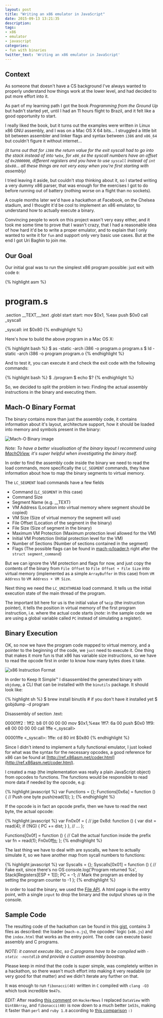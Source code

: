 ```yaml
---
layout: post
title: "Writing an x86 emulator in JavaScript"
date: 2015-09-13 13:21:35
description:
tags:
- x86
- emulator
- javascript
categories:
- fun with binaries
twitter_text: 'Writing an x86 emulator in JavaScript'
---
```


## Context

As someone that doesn't have a CS background I've always wanted to properly
understand how things work at the lower level, and had decided to put more
effort into it.

As part of my learning path I got the book *Programming from the Ground Up* but
hadn't started yet, until I had an 11 hours flight to Brazil, and it felt like a
good opportunity to start.

I really liked the book, but it turns out the examples were written in Linux
x86 GNU assembly, and I was on a Mac OS X 64 bits... I struggled a little bit
bit between assembler and linker flags and syntax between `i386` and `x86_64`
but couldn't figure it without internet...

*(it turns out that for `i386` the return value for the exit syscall had to go
into the stack instead of into `%ebx`, for `x86_64` the syscall numbers have an
offset of `0x2000000`, different registers and you have to use `syscall` instead
of `int $0x80`... all these things are not very easy when you're first starting
with assembly)*

I tried leaving it aside, but couldn't stop thinking about it, so I started
writing a very dummy x86 parser, that was enough for the exercises I got to do
before running out of battery (nothing worse on a flight than no sockets).

A couple months later we'd have a hackathon at Facebook, on the Chelsea stadium,
and I thought it'd be cool to implement an x86 emulator, to understand how to
actually execute a binary.

Convincing people to work on this project wasn't very easy either, and it took
me some time to prove that I wasn't crazy, that I had a reasonable idea of how
hard it'd be to write a proper emulator, and to explain that I only wanted to
write it for `fun` and support only very basic use cases. But at the end I got
Uri Baghin to join me.

## Our Goal

Our initial goal was to run the simplest x86 program possible: just exit with
code `0`:

{% highlight asm %}
# program.s

 .section __TEXT,__text
  .globl start
start:
  mov $0x1, %eax
  push $0x0
  call _syscall

_syscall:
  int $0x80
{% endhighlight %}

Here's how to build the above program in a Mac OS X:

{% highlight bash %}
$ as -static -arch i386 -o program.o program.s
$ ld -static -arch i386 -o program program.o
{% endhighlight %}

And to test it, you can execute it and check the exit code with the following
commands:

{% highlight bash %}
$ ./program
$ echo $?
{% endhighlight %}

So, we decided to split the problem in two: Finding the actual assembly
instructions in the binary and executing them.

## Mach-O Binary Format

The binary contains more than just the assembly code, it contains information
about it's layout, architecture support, how it should be loaded into memory and
symbols present in the binary:

![Mach-O Binary
image](https://developer.apple.com/library/mac/documentation/DeveloperTools/Conceptual/MachORuntime/art/mach_o_segments.gif)

*Note: To have a better visualisation of the binary layout I recommend using
[MachOView](http://sourceforge.net/projects/machoview/), it's super helpful when
investigating the binary itself.*

In order to find the assembly code inside the binary we need to read the load
commands, more specifically the `LC_SEGMENT` commands, they have information
about how to map the binary segments to virtual memory.

The `LC_SEGMENT` load commands have a few fields

- Command (`LC_SEGMENT` in this case)
- Command Size
- Segment Name (e.g. \__TEXT)
- VM Address (Location into virtual memory where segment should be copied)
- VM Size (Size of virtual memory the segment will use)
- File Offset (Location of the segment in the binary)
- File Size (Size of segment in the binary)
- Maximum VM Protection (Maximum protection level allowed for the VM)
- Initial VM Protetction (Initial protection level for the VM)
- Number of Sections (Number of sections contained in the segment)
- Flags (The possible flags can be found in
  [mach-o/loader.h](http://www.opensource.apple.com/source/xnu/xnu-1456.1.26/EXTERNAL_HEADERS/mach-o/loader.h)
  right after the `struct segment_command`)

But we can ignore the VM protection and flags for now, and just copy the
contents of the binary from `File Offset` to `File Offset + File Size` into
virtual memory (implemented as a simple `ArrayBuffer` in this case) from `VM
Address` to `VM Address + VM Size`.

Next thing we need the `LC_UNIXTHREAD` load command. It tells us the initial
execution state of the main thread of the program.

The important bit here for us is the initial value of `%eip` (the instruction
pointer), it tells the position in virtual memory of the first program
instruction, i.e. where the actual code starts (*note:* in the sample code we
are using a global variable called `PC` instead of simulating a register).

## Binary Execution

OK, so now we have the program code mapped to virtual memory, and a pointer to
the beginning of the code, we `just` need to execute it. One thing that makes
it more fun is that x86 has variable size instructions, so we have to read the
opcode first in order to know how many bytes does it take.

![x86 Instruction
Format](http://securitydaily.net/wp-content/uploads/2015/01/cpu1.jpg)

In order to Keep It Simple™ I disassembled the generated binary with `objdump`,
a CLI that can be installed with the `binutils` package. It should look like:

{% highlight sh %}
$ brew install binutils # if you don't have it installed yet
$ gobjdump -d program

Disassembly of section .text:

00001ff2 <start>:
    1ff2:       b8 01 00 00 00          mov    $0x1,%eax
    1ff7:       6a 00                   push   $0x0
    1ff9:       e8 00 00 00 00          call   1ffe <_syscall>

00001ffe <_syscall>:
    1ffe:       cd 80                   int    $0x80
{% endhighlight %}

Since I didn't intend to implement a fully functional emulator, I just looked
for what was the syntax for the necessary opcodes, a good reference for x86 can
be found at
[http://ref.x86asm.net/coder.html](http://ref.x86asm.net/coder.html).

I created a map (the implementation was really a plain JavaScript object) from
opcodes to functions. The functions would be responsible to read more data if
needed by the opcode, e.g:

{% highlight javascript %}
var Functions = {};
Functions[0x6a] = function () {
  // Push one byte
  push(read(1));
};
{% endhighlight %}

If the opcode is in fact an opcode prefix, then we have to read the next byte,
the actual opcode:

{% highlight javascript %}
var Fn0x0f = {
  // jge
  0x8d: function () {
    var dist = read(4);
    if (!NG) {
      PC += dist;
    }
  },
  // ...
};

Functions[0x0f] = function () {
  // Call the actual function inside the prefix
  var fn = read(1);
  Fn0x0f[fn]();
};
{% endhighlight %}

The last thing we have to deal with are syscalls, we have to actually simulate
it, so we have another map from sycall numbers to functions:

{% highlight javascript %}
var Syscalls = {};
Syscalls[0x01] = function () {
  // Fake exit, since there's no OS
  console.log('Program returned %s', Stack[Registers[ESP + 1]]);
  PC = -1; // Mark the program as ended by setting the program counter to -1
};
{% endhighlight %}

In order to load the binary, we used the [File
API](https://developer.mozilla.org/en-US/docs/Web/API/File). A html page is the
entry point, with a single `input` to drop the binary and the output shows up in
the console.

## Sample Code

The resulting code of the hackathon can be found in this
[gist](https://gist.github.com/tadeuzagallo/3853299f033bf9b746e4), contains 3
files as described: the loader (`mach-o.js`), the opcodes' logic (`x86.js`) and
the `index.html` that works as the entry point. The code can execute basic
assembly and C programs.

*NOTE: it cannot execute libc, so C programs have to be compiled with
`-static -nostdlib` and provide a custom assembly boostrap.*

Please keep in mind that the code is super simple, was completely written in a
hackathon, so there wasn't much effort into making it very readable (or very
good for that matter) and we didn't iterate any further on that.

It was enough to run `fibonacci(40)` written in `C` compiled with `clang -O3`
which took incredible `9m47s`.

*EDIT:* After reading [this
comment](https://news.ycombinator.com/item?id=10218755) on `HackerNews` I
replaced `DataView` with `Uint8Array`, and `fibonacci(40)` is now down to a much
better `1m53s`, making it faster than `perl` and `ruby 1.8` according to [this
comparison](http://fengmk2.com/blog/2011/fibonacci/nodejs-python-php-ruby-lua.html) `:)`
